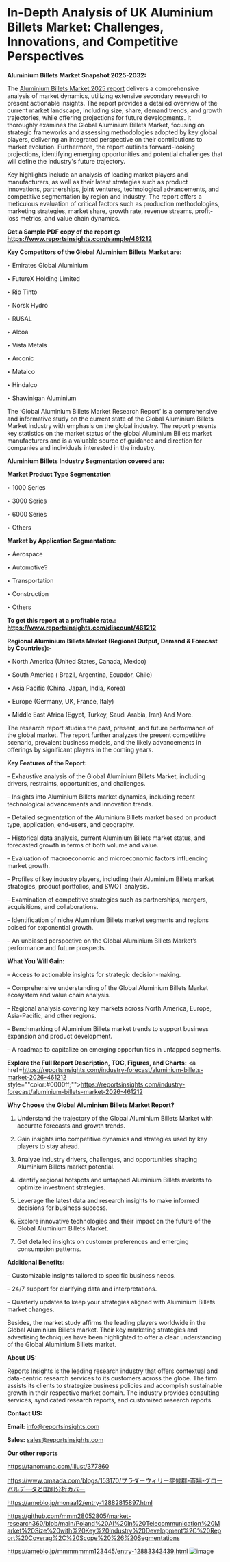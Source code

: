 # In-Depth Analysis of UK Aluminium Billets Market: Challenges, Innovations, and Competitive Perspectives

<strong>Aluminium Billets Market Snapshot 2025-2032:</strong>

The <a href=https://www.reportsinsights.com/sample/461212>Aluminium Billets Market 2025 report</a> delivers a comprehensive analysis of market dynamics, utilizing extensive secondary research to present actionable insights. The report provides a detailed overview of the current market landscape, including size, share, demand trends, and growth trajectories, while offering projections for future developments. It thoroughly examines the Global Aluminium Billets Market, focusing on strategic frameworks and assessing methodologies adopted by key global players, delivering an integrated perspective on their contributions to market evolution. Furthermore, the report outlines forward-looking projections, identifying emerging opportunities and potential challenges that will define the industry's future trajectory.

Key highlights include an analysis of leading market players and manufacturers, as well as their latest strategies such as product innovations, partnerships, joint ventures, technological advancements, and competitive segmentation by region and industry. The report offers a meticulous evaluation of critical factors such as production methodologies, marketing strategies, market share, growth rate, revenue streams, profit-loss metrics, and value chain dynamics.

<strong>Get a Sample PDF copy of the report @ <a href=https://www.reportsinsights.com/sample/461212 style=color:#0000ff;>https://www.reportsinsights.com/sample/461212</a></strong>

<strong>Key Competitors of the Global Aluminium Billets Market are:</strong>

‣ Emirates Global Aluminium

‣ FutureX Holding Limited

‣ Rio Tinto

‣ Norsk Hydro

‣ RUSAL

‣ Alcoa

‣ Vista Metals

‣ Arconic

‣ Matalco

‣ Hindalco

‣ Shawinigan Aluminium

The ‘Global Aluminium Billets Market Research Report’ is a comprehensive and informative study on the current state of the Global Aluminium Billets Market industry with emphasis on the global industry. The report presents key statistics on the market status of the global Aluminium Billets market manufacturers and is a valuable source of guidance and direction for companies and individuals interested in the industry.

<strong>Aluminium Billets Industry Segmentation covered are:</strong>

<strong>Market Product Type Segmentation</strong>

‣ 1000 Series

‣ 3000 Series

‣ 6000 Series

‣ Others

<strong>Market by Application Segmentation:</strong>

‣ Aerospace

‣ Automotive?

‣ Transportation

‣ Construction

‣ Others

<strong>To get this report at a profitable rate.: <a href=https://www.reportsinsights.com/discount/461212 style=color:#0000ff;>https://www.reportsinsights.com/discount/461212</a></strong>

<strong>Regional Aluminium Billets Market (Regional Output, Demand &amp; Forecast by Countries):-</strong>

• North America (United States, Canada, Mexico)

• South America ( Brazil, Argentina, Ecuador, Chile)

• Asia Pacific (China, Japan, India, Korea)

• Europe (Germany, UK, France, Italy)

• Middle East Africa (Egypt, Turkey, Saudi Arabia, Iran) And More.

The research report studies the past, present, and future performance of the global market. The report further analyzes the present competitive scenario, prevalent business models, and the likely advancements in offerings by significant players in the coming years.

<strong>Key Features of the Report:</strong>

– Exhaustive analysis of the Global Aluminium Billets Market, including drivers, restraints, opportunities, and challenges.

– Insights into Aluminium Billets market dynamics, including recent technological advancements and innovation trends.

– Detailed segmentation of the Aluminium Billets market based on product type, application, end-users, and geography.

– Historical data analysis, current Aluminium Billets market status, and forecasted growth in terms of both volume and value.

– Evaluation of macroeconomic and microeconomic factors influencing market growth.

– Profiles of key industry players, including their Aluminium Billets market strategies, product portfolios, and SWOT analysis.

– Examination of competitive strategies such as partnerships, mergers, acquisitions, and collaborations.

– Identification of niche Aluminium Billets market segments and regions poised for exponential growth.

– An unbiased perspective on the Global Aluminium Billets Market’s performance and future prospects.

<strong>What You Will Gain:</strong>

– Access to actionable insights for strategic decision-making.

– Comprehensive understanding of the Global Aluminium Billets Market ecosystem and value chain analysis.

– Regional analysis covering key markets across North America, Europe, Asia-Pacific, and other regions.

– Benchmarking of Aluminium Billets market trends to support business expansion and product development.

– A roadmap to capitalize on emerging opportunities in untapped segments.

<strong>Explore the Full Report Description, TOC, Figures, and Charts:</strong>
<a href=https://reportsinsights.com/industry-forecast/aluminium-billets-market-2026-461212 style=""color:#0000ff;"">https://reportsinsights.com/industry-forecast/aluminium-billets-market-2026-461212</a>

<strong>Why Choose the Global Aluminium Billets Market Report?</strong>

1. Understand the trajectory of the Global Aluminium Billets Market with accurate forecasts and growth trends.

2. Gain insights into competitive dynamics and strategies used by key players to stay ahead.

3. Analyze industry drivers, challenges, and opportunities shaping Aluminium Billets market potential.

4. Identify regional hotspots and untapped Aluminium Billets markets to optimize investment strategies.

5. Leverage the latest data and research insights to make informed decisions for business success.

6. Explore innovative technologies and their impact on the future of the Global Aluminium Billets Market.

7. Get detailed insights on customer preferences and emerging consumption patterns.

<strong>Additional Benefits:</strong>

– Customizable insights tailored to specific business needs.

– 24/7 support for clarifying data and interpretations.

– Quarterly updates to keep your strategies aligned with Aluminium Billets market changes.

Besides, the market study affirms the leading players worldwide in the Global Aluminium Billets market. Their key marketing strategies and advertising techniques have been highlighted to offer a clear understanding of the Global Aluminium Billets market.

<strong><strong>About US</strong>:</strong>

Reports Insights is the leading research industry that offers contextual and data-centric research services to its customers across the globe. The firm assists its clients to strategize business policies and accomplish sustainable growth in their respective market domain. The industry provides consulting services, syndicated research reports, and customized research reports.

<strong>Contact US:</strong>

<p class=><b>Email:</b> <a href=mailto:info@reportsinsights.com>info@reportsinsights.com</a></p>
<p class=><b>Sales:</b> <a href=mailto:sales@reportsinsights.com>sales@reportsinsights.com</a></p>

<strong>Our other reports</strong>

<a href=https://tanomuno.com/illust/377860>https://tanomuno.com/illust/377860</a>

<a href=https://www.omaada.com/blogs/153170/プラダーウィリー症候群-市場-グローバルデータと国別分析カバー>https://www.omaada.com/blogs/153170/プラダーウィリー症候群-市場-グローバルデータと国別分析カバー</a>

<a href=https://ameblo.jp/monaa12/entry-12882815897.html>https://ameblo.jp/monaa12/entry-12882815897.html</a>

<a href=https://github.com/mmm28052805/market-research360/blob/main/Poland%20AI%20In%20Telecommunication%20Market%20Size%20with%20Key%20Industry%20Development%2C%20Report%20Coverag%2C%20Scope%20%26%20Segmentations>https://github.com/mmm28052805/market-research360/blob/main/Poland%20AI%20In%20Telecommunication%20Market%20Size%20with%20Key%20Industry%20Development%2C%20Report%20Coverag%2C%20Scope%20%26%20Segmentations</a>

<a href=https://ameblo.jp/mmmmmmm123445/entry-12883343439.html>https://ameblo.jp/mmmmmmm123445/entry-12883343439.html</a>
![image](https://github.com/user-attachments/assets/9cd5be3d-cba1-4bf7-95ae-4829813d3626)
